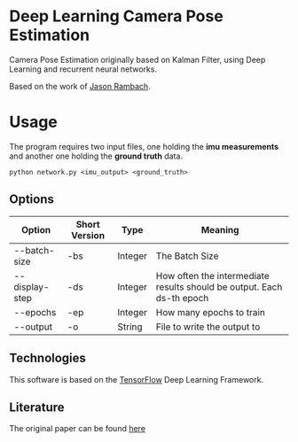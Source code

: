 # Deep Learning Camera Pose Estimation

Camera Pose Estimation originally based on Kalman Filter, using Deep Learning and recurrent neural networks.

Based on the work of [Jason Rambach](https://av.dfki.de/members/rambach/).


# Usage

The program requires two input files, one holding the **imu measurements** and another one holding the **ground truth** data.


```
python network.py <imu_output> <ground_truth>
```

## Options

| Option         | Short Version | Type    | Meaning                                                               |
|----------------|---------------|---------|-----------------------------------------------------------------------|
| --batch-size   | -bs           | Integer | The Batch Size                                                        |
| --display-step | -ds           | Integer | How often the intermediate results should be output. Each ds-th epoch |
| --epochs       | -ep           | Integer | How many epochs to train                                              |
| --output       | -o            | String  | File to write the output to                                           |


## Technologies

This software is based on the [TensorFlow](https://www.tensorflow.org) Deep Learning Framework.

## Literature

The original paper can be found [here](https://www.researchgate.net/publication/307410019_Learning_to_Fuse_A_Deep_Learning_Approach_to_Visual-Inertial_Camera_Pose_Estimation)
